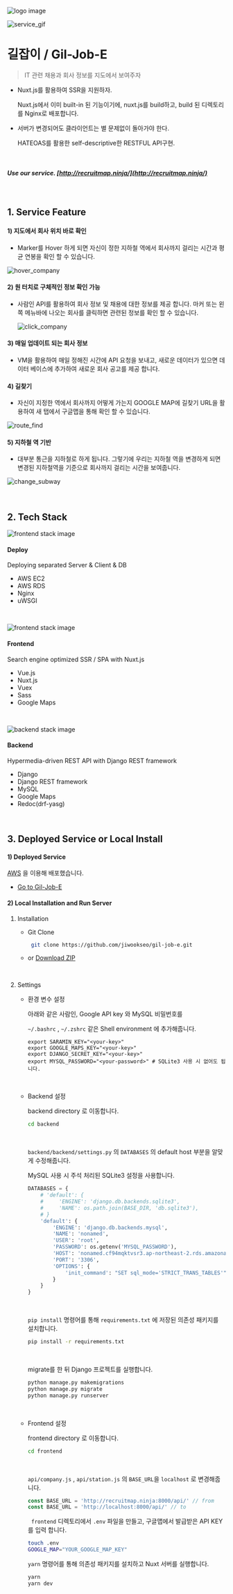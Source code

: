 ![logo image](assets/image/og_image.png)

![service_gif](https://media.giphy.com/media/cm5DC2PAKRN6kaHKZh/giphy.gif)
&nbsp;

# 길잡이 / Gil-Job-E 

>  IT 관련 채용과 회사 정보를 지도에서 보여주자

- Nuxt.js를 활용하여 SSR을 지원하자.

  Nuxt.js에서 이미 built-in 된 기능이기에, nuxt.js를 build하고, build 된 디렉토리를 Nginx로 배포합니다.

- 서버가 변경되어도 클라이언트는 별 문제없이 돌아가야 한다. 

  HATEOAS를 활용한 self-descriptive한 RESTFUL API구현.

&nbsp;

##### Use our service. [http://recruitmap.ninja/](http://recruitmap.ninja/)

&nbsp;

## 1. Service Feature

#### 1) 지도에서 회사 위치 바로 확인

- Marker를 Hover 하게 되면 자신이 정한 지하철 역에서 회사까지 걸리는 시간과 평균 연봉을 확인 할 수 있습니다.

![hover_company](https://media.giphy.com/media/cnKe9HtfqAZRbEbXck/giphy.gif)


#### 2) 원 터치로 구체적인 정보 확인 가능

- 사람인 API를 활용하여 회사 정보 및 채용에 대한 정보를 제공 합니다. 마커 또는 왼쪽 메뉴바에 나오는 회사를 클릭하면 관련된 정보를 확인 할 수 있습니다.

  ![click_company](https://media.giphy.com/media/joeAQy9poQoVJwE2kd/giphy.gif)

#### 3) 매일 업데이트 되는 회사 정보

- VM을 활용하여 매일 정해진 시간에 API 요청을 보내고, 새로운 데이터가 있으면 데이터 베이스에 추가하여 새로운 회사 공고를 제공 합니다.

#### 4) 길찾기

- 자신이 지정한 역에서 회사까지 어떻게 가는지 GOOGLE MAP에 길찾기 URL을 활용하여 새 탭에서 구글맵을 통해 확인 할 수 있습니다.

![route_find](https://media.giphy.com/media/SYF1DYl01qvUWSViMV/giphy.gif)

#### 5) 지하철 역 기반

- 대부분 통근을 지하철로 하게 됩니다. 그렇기에 우리는 지하철 역을 변경하게 되면 변경된 지하철역을 기준으로 회사까지 걸리는 시간을 보여줍니다.

![change_subway](https://media.giphy.com/media/dxZYqrYQPWDBNUR4Mg/giphy.gif)

&nbsp;

## 2. Tech Stack

![frontend stack image](assets/image/deploy_stack.png)

#### Deploy

Deploying separated Server & Client & DB

* AWS EC2
* AWS RDS
* Nginx
* uWSGI

&nbsp;

![frontend stack image](assets/image/fe_stack.png)

#### Frontend

Search engine optimized SSR / SPA with Nuxt.js

- Vue.js
- Nuxt.js
- Vuex
- Sass
- Google Maps

&nbsp;

![backend stack image](assets/image/be_stack.png)

#### Backend

 Hypermedia-driven REST API with Django REST framework 

- Django
- Django REST framework
- MySQL
- Google Maps
- Redoc(drf-yasg)

&nbsp;

## 3. Deployed Service or Local Install

#### 1) Deployed Service

[AWS](https://aws.amazon.com/) 을 이용해 배포했습니다.

- [Go to Gil-Job-E](http://recruitmap.ninja/)

#### 2) Local Installation and Run Server

1. Installation

   - Git Clone

       ```bash
        git clone https://github.com/jiwookseo/gil-job-e.git
       ```

   - or [Download ZIP](https://github.com/jiwookseo/gil-job-e/archive/develop.zip)

   &nbsp;
   
2. Settings

   *  환경 변수 설정

        아래와 같은 사람인, Google API key 와 MySQL 비밀번호를
   
         `~/.bashrc` ,  `~/.zshrc` 같은 Shell environment 에 추가해줍니다.
        
        ```
	    export SARAMIN_KEY="<your-key>"
	    export GOOGLE_MAPS_KEY="<your-key>"
	    export DJANGO_SECRET_KEY="<your-key>"
	    export MYSQL_PASSWORD="<your-password>" # SQLite3 사용 시 없어도 됩니다.
	    ```
	
	    &nbsp;
	
	* Backend 설정
	
	    backend directory 로 이동합니다.
	
	    ```bash
	    cd backend
	    ```
	
	    &nbsp;
	
	    `backend/backend/settings.py` 의 `DATABASES` 의 default host 부분을 알맞게 수정해줍니다.
	
	    MySQL 사용 시 주석 처리된 SQLite3 설정을 사용합니다.
	
	    ```python
	    DATABASES = {
	        # 'default': {
	        #     'ENGINE': 'django.db.backends.sqlite3',
	        #     'NAME': os.path.join(BASE_DIR, 'db.sqlite3'),
	        # }
	        'default': {
	            'ENGINE': 'django.db.backends.mysql',
	            'NAME': 'nonamed',
	            'USER': 'root',
	            'PASSWORD': os.getenv('MYSQL_PASSWORD'),
	            'HOST': 'nonamed.cf94mqktvsr3.ap-northeast-2.rds.amazonaws.com',
	            'PORT': '3306',
	            'OPTIONS': {
	                'init_command': "SET sql_mode='STRICT_TRANS_TABLES'"
	            }
	        }
	    }
	    ```
	
	    &nbsp;

	    `pip install` 명령어를 통해 `requirements.txt` 에 저장된 의존성 패키지를 설치합니다.
   
	    ```bash
       pip install -r requirements.txt
       ```
   
       &nbsp;
   
       migrate를 한 뒤 Django 프로젝트를 실행합니다.
   
       ```bash
       python manage.py makemigrations
       python manage.py migrate
       python manage.py runserver
       ```
   
   &nbsp;
   
   *  Frontend 설정
   
       frontend directory 로 이동합니다.
   
       ```bash
       cd frontend
       ```
   
       &nbsp;
   
       `api/company.js` ,  `api/station.js` 의 `BASE_URL`을 `localhost` 로 변경해줍니다.

	    ```js
	    const BASE_URL = 'http://recruitmap.ninja:8000/api/' // from
      const BASE_URL = 'http://localhost:8000/api/' // to
      ```

		&nbsp;
		`frontend` 디렉토리에서 `.env` 파일을 만들고, 구글맵에서 발급받은 API KEY를 입력 합니다.

		```bash
		touch .env
		GOOGLE_MAP="YOUR_GOOGLE_MAP_KEY"
		```

       `yarn` 명령어를 통해 의존성 패키지를 설치하고 Nuxt 서버를 실행합니다.
      
       ```bash
       yarn
       yarn dev
       ```
      


